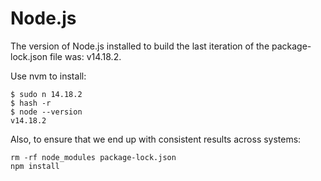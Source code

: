 # Node.js

The version of Node.js installed to build the last iteration of the
package-lock.json file was: v14.18.2.

Use nvm to install:

```shell
$ sudo n 14.18.2
$ hash -r
$ node --version
v14.18.2
```

Also, to ensure that we end up with consistent results across systems:

```shell
rm -rf node_modules package-lock.json
npm install
```
